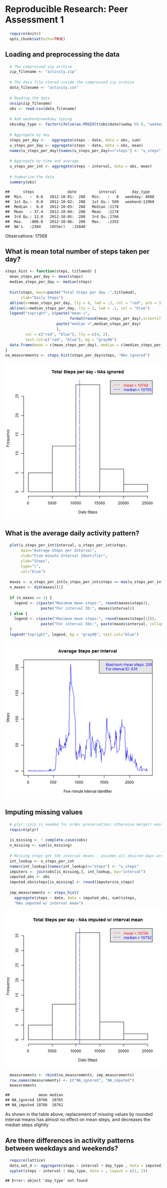 # Reproducible Research: Peer Assessment 1


```r
  require(knitr)
  opts_chunk$set(echo=TRUE)
```

## Loading and preprocessing the data

```r
  # The compressed zip archive
  zip_filename <- "activity.zip"

  # The data file stored inside the compressed zip archive
  data_filename <- "activity.csv"

  # Reading the data
  unzip(zip_filename)
  obs <- read.csv(data_filename)

  # Add weekend/weekday typing
  obs$day_type <- factor(ifelse(as.POSIXlt(obs$date)$wday %% 6, "weekend", "weekday"))

  # Aggregate by day
  steps_per_day <-   aggregate(steps ~ date, data = obs, sum)
  u_steps_per_day <- aggregate(steps ~ date, data = obs, mean)
  names(u_steps_per_day)[names(u_steps_per_day)=="steps"] <- "u_steps"

  # Aggregate by time and average
  u_steps_per_int <- aggregate(steps ~ interval, data = obs, mean)
   
  # Summarize the data
  summary(obs)
```

```
##      steps               date          interval       day_type    
##  Min.   :  0.0   2012-10-01:  288   Min.   :   0   weekday: 4608  
##  1st Qu.:  0.0   2012-10-02:  288   1st Qu.: 589   weekend:12960  
##  Median :  0.0   2012-10-03:  288   Median :1178                  
##  Mean   : 37.4   2012-10-04:  288   Mean   :1178                  
##  3rd Qu.: 12.0   2012-10-05:  288   3rd Qu.:1766                  
##  Max.   :806.0   2012-10-06:  288   Max.   :2355                  
##  NA's   :2304    (Other)   :15840
```

Observations: 17568  


## What is mean total number of steps taken per day?

```r
steps_hist <- function(steps, titlemod) {
  mean_steps_per_day <- mean(steps)
  median_steps_per_day <- median(steps)
  
  hist(steps, main=paste("Total Steps per day -",titlemod), 
       xlab="Daily Steps")
  abline(v=mean_steps_per_day, lty = 4, lwd = .1, col = "red", pch = 3)
  abline(v=median_steps_per_day, lty = 2, lwd = .1, col = "blue")
  legend("topright", c(paste("mean =",
                             format(round(mean_steps_per_day),scientific=FALSE)),
                       paste("median =",median_steps_per_day)
                       ), 
         col = c("red", "blue"), lty = c(4, 2),
         text.col=c("red", "blue"), bg = "gray90")
  data.frame(mean = c(mean_steps_per_day), median = c(median_steps_per_day))
}
na_measurements <- steps_hist(steps_per_day$steps, "NAs ignored")
```

![plot of chunk daily_mean](figure/daily_mean.png) 

## What is the average daily activity pattern?

```r
  plot(u_steps_per_int$interval, u_steps_per_int$steps, 
       main="Average Steps per Interval", 
       xlab="Five minute Interval Identifier", 
       ylab="Steps", 
       type="l",
       col="blue")

  maxes <- u_steps_per_int[u_steps_per_int$steps == max(u_steps_per_int$steps), ]
  n_maxes <- dim(maxes)[1]

  if (n_maxes == 1) {
    legend <- c(paste("Maximum mean steps:", round(maxes$steps)),
                paste("For interval ID:", maxes$interval))
  } else {
    legend <- c(paste("Maximum mean steps:", round(maxes$steps[1])),
                paste("For interval IDs:", paste(maxes$interval, collapse=" ")))
  }
  legend("topright", legend, bg = "gray90", text.col="blue")
```

![plot of chunk interval_mean](figure/interval_mean.png) 


## Imputing missing values

```r
  # plyr::join is needed for order preservation; otherwise merge() would do
  require(plyr)

  is_missing <- ! complete.cases(obs)
  n_missing <- sum(is_missing)

  # Missing steps get the interval means - assumes all desired days are present w/ NAs
  int_lookup <- u_steps_per_int
  names(int_lookup)[names(int_lookup)=="steps"] <- "u_steps"
  imputers <- join(obs[is_missing,], int_lookup, by="interval")
  imputed_obs <- obs
  imputed_obs$steps[is_missing] <- round(imputers$u_steps)

  imp_measurements <- steps_hist(
    aggregate(steps ~ date, data = imputed_obs, sum)$steps,
    "NAs imputed w/ interval mean")
```

![plot of chunk impute](figure/impute.png) 

```r
  measurements <- rbind(na_measurements, imp_measurements)
  row.names(measurements) <- c("NA_ignored", "NA_imputed")
  measurements
```

```
##             mean median
## NA_ignored 10766  10765
## NA_imputed 10766  10762
```
As shown in the table above, replacement of missing values by rounded interval
means has almost no effect on mean steps, and decreases the median steps slightly


## Are there differences in activity patterns between weekdays and weekends?

```r
  require(lattice)
  data_set_4 <- aggregate(steps ~ interval + day_type , data = imputed_obs, mean)
  xyplot(steps ~ interval | day_type, data = , layout = c(1, 2))
```

```
## Error: object 'day_type' not found
```
  
